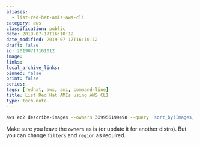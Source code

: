 ```yaml
---
aliases:
  - list-red-hat-amis-aws-cli
category: aws
classification: public
date: 2019-07-17T16:10:12
date_modified: 2019-07-17T16:10:12
draft: false
id: 20190717161012
image: 
links: 
local_archive_links: 
pinned: false
print: false
series: 
tags: [redhat, aws, ami, command-line]
title: List Red Hat AMIs using AWS CLI
type: tech-note
---
```


``` sh
aws ec2 describe-images --owners 309956199498 --query 'sort_by(Images, &CreationDate)[*].[CreationDate,Name,ImageId]' --filters "Name=name,Values=RHEL-8*" --region <region> --output table
```

Make sure you leave the `owners` as is (or update it for another distro). But you can change `filters` and `region` as required.

